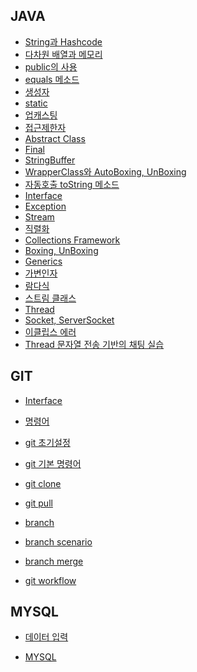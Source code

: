 ## JAVA

* [String과 Hashcode](https://github.com/Developer-SeongBeomPark/multicampus/blob/master/TIL_1.md)
* [다차원 배열과 메모리](https://github.com/Developer-SeongBeomPark/multicampus/blob/master/TIL_2.md)
* [public의 사용](https://github.com/Developer-SeongBeomPark/multicampus/blob/master/TIL_3.md)
* [equals 메소드](https://github.com/Developer-SeongBeomPark/multicampus/blob/master/TIL_4.md)
* [생성자](https://github.com/Developer-SeongBeomPark/multicampus/blob/master/TIL_4.md)
* [static](https://github.com/Developer-SeongBeomPark/multicampus/blob/master/TIL_4.md)
* [업캐스팅](https://github.com/Developer-SeongBeomPark/multicampus/blob/master/TIL_5.md)
* [접근제한자](https://github.com/Developer-SeongBeomPark/multicampus/blob/master/TIL_8.md)
* [Abstract Class](https://github.com/Developer-SeongBeomPark/multicampus/blob/master/TIL_9.md)
* [Final](https://github.com/Developer-SeongBeomPark/multicampus/blob/master/TIL_9.md)
* [StringBuffer](https://github.com/Developer-SeongBeomPark/multicampus/blob/master/TIL_9.md)
* [WrapperClass와 AutoBoxing, UnBoxing](https://github.com/Developer-SeongBeomPark/multicampus/blob/master/TIL_9.md)
* [자동호출 toString 메소드](https://github.com/Developer-SeongBeomPark/multicampus/blob/master/TIL_9.md)
* [Interface](https://github.com/Developer-SeongBeomPark/multicampus/blob/master/TiL_10.md)
* [Exception](https://github.com/Developer-SeongBeomPark/multicampus/blob/master/TiL_10.md)
* [Stream](https://github.com/Developer-SeongBeomPark/multicampus/blob/master/TiL_10.md)
* [직렬화](https://github.com/Developer-SeongBeomPark/multicampus/blob/master/TIL_11.md)
* [Collections Framework](https://github.com/Developer-SeongBeomPark/multicampus/blob/master/TIL_11.md)
* [Boxing, UnBoxing](https://github.com/Developer-SeongBeomPark/multicampus/blob/master/TIL_12.md)
* [Generics](https://github.com/Developer-SeongBeomPark/multicampus/blob/master/TIL_12.md)
* [가변인자](https://github.com/Developer-SeongBeomPark/multicampus/blob/master/TIL_12.md)
* [람다식](https://github.com/Developer-SeongBeomPark/multicampus/blob/master/TIL_12.md)
* [스트림 클래스](https://github.com/Developer-SeongBeomPark/multicampus/blob/master/TIL_12.md)
* [Thread](https://github.com/Developer-SeongBeomPark/multicampus/blob/master/TIL_13.md)
* [Socket, ServerSocket](https://github.com/Developer-SeongBeomPark/multicampus/blob/master/TIL_13.md)
* [이클립스 에러](https://github.com/Developer-SeongBeomPark/multicampus/blob/master/TIL_13.md)
* [Thread 문자열 전송 기반의 채팅 실습](https://github.com/Developer-SeongBeomPark/multicampus/blob/master/TIL_13.md)









## GIT

* [Interface](https://github.com/Developer-SeongBeomPark/multicampus/blob/master/TIL_6(git_1).md)

* [명령어](https://github.com/Developer-SeongBeomPark/multicampus/blob/master/TIL_6(git_1).md)

* [git 초기설정](https://github.com/Developer-SeongBeomPark/multicampus/blob/master/TIL_6(git_1).md)

* [git 기본 명령어](https://github.com/Developer-SeongBeomPark/multicampus/blob/master/TIL_6(git_1).md)

* [git clone](https://github.com/Developer-SeongBeomPark/multicampus/blob/master/TIL_7(git_2).md)

* [git pull](https://github.com/Developer-SeongBeomPark/multicampus/blob/master/TIL_7(git_2).md)

* [branch](https://github.com/Developer-SeongBeomPark/multicampus/blob/master/TIL_7(git_2).md)

* [branch scenario](https://github.com/Developer-SeongBeomPark/multicampus/blob/master/TIL_7(git_2).md)

* [branch merge](https://github.com/Developer-SeongBeomPark/multicampus/blob/master/TIL_7(git_2).md)

* [git workflow](https://github.com/Developer-SeongBeomPark/multicampus/blob/master/TIL_7(git_2).md)

  





## MYSQL

- [데이터 입력](https://github.com/Developer-SeongBeomPark/multicampus/blob/master/TIL_14.md)

- [MYSQL](https://github.com/Developer-SeongBeomPark/multicampus/blob/master/TIL_14.md)
